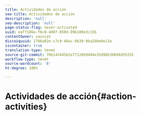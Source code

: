 ```yaml
---
title: Actividades de acción
seo-title: Actividades de acción
description: 'null'
seo-description: 'null'
page-status-flag: never-activated
uuid: eaff186a-f6c8-4d8f-850d-09b180e3c15b
contentOwner: sauviat
discoiquuid: 1786a82e-c7c9-46ac-8b39-9ba29be0e13a
iscontainer: true
translation-type: tm+mt
source-git-commit: 70b143445b2e77128b9404e35d96b39694d55335
workflow-type: tm+mt
source-wordcount: '8'
ht-degree: 100%

---
```



# Actividades de acción{#action-activities}

